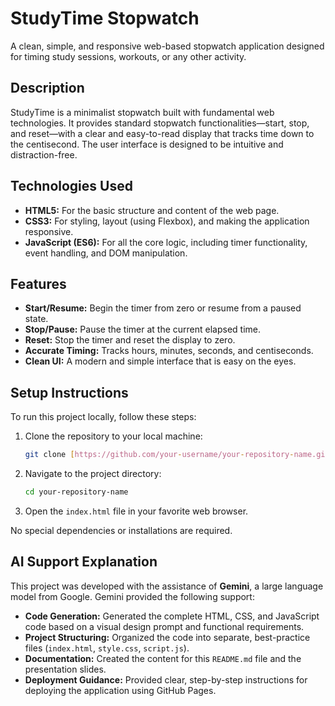 # StudyTime Stopwatch

A clean, simple, and responsive web-based stopwatch application designed for timing study sessions, workouts, or any other activity.

## Description

StudyTime is a minimalist stopwatch built with fundamental web technologies. It provides standard stopwatch functionalities—start, stop, and reset—with a clear and easy-to-read display that tracks time down to the centisecond. The user interface is designed to be intuitive and distraction-free.

## Technologies Used

* **HTML5:** For the basic structure and content of the web page.
* **CSS3:** For styling, layout (using Flexbox), and making the application responsive.
* **JavaScript (ES6):** For all the core logic, including timer functionality, event handling, and DOM manipulation.

## Features

* **Start/Resume:** Begin the timer from zero or resume from a paused state.
* **Stop/Pause:** Pause the timer at the current elapsed time.
* **Reset:** Stop the timer and reset the display to zero.
* **Accurate Timing:** Tracks hours, minutes, seconds, and centiseconds.
* **Clean UI:** A modern and simple interface that is easy on the eyes.

## Setup Instructions

To run this project locally, follow these steps:

1.  Clone the repository to your local machine:
    ```bash
    git clone [https://github.com/your-username/your-repository-name.git](https://github.com/your-username/your-repository-name.git)
    ```
2.  Navigate to the project directory:
    ```bash
    cd your-repository-name
    ```
3.  Open the `index.html` file in your favorite web browser.

No special dependencies or installations are required.

## AI Support Explanation

This project was developed with the assistance of **Gemini**, a large language model from Google. Gemini provided the following support:

* **Code Generation:** Generated the complete HTML, CSS, and JavaScript code based on a visual design prompt and functional requirements.
* **Project Structuring:** Organized the code into separate, best-practice files (`index.html`, `style.css`, `script.js`).
* **Documentation:** Created the content for this `README.md` file and the presentation slides.
* **Deployment Guidance:** Provided clear, step-by-step instructions for deploying the application using GitHub Pages.
